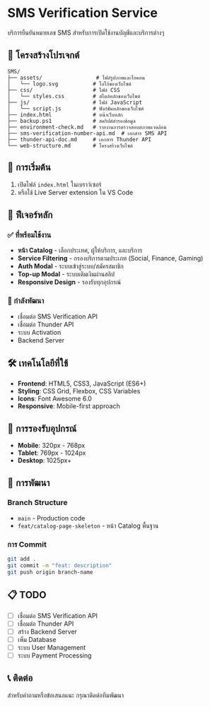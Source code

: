 # SMS Verification Service

บริการยืนยันหมายเลข SMS สำหรับการเปิดใช้งานบัญชีและบริการต่างๆ

## 📁 โครงสร้างโปรเจกต์

```
SMS/
├── assets/                 # ไฟล์รูปภาพและไอคอน
│   └── logo.svg           # โลโก้ของเว็บไซต์
├── css/                   # ไฟล์ CSS
│   └── styles.css         # สไตล์หลักของเว็บไซต์
├── js/                    # ไฟล์ JavaScript
│   └── script.js          # ฟังก์ชันหลักของเว็บไซต์
├── index.html             # หน้าเว็บหลัก
├── backup.ps1             # สคริปต์สำรองข้อมูล
├── environment-check.md   # รายงานการตรวจสอบสภาพแวดล้อม
├── sms-verification-number-api.md  # เอกสาร SMS API
├── thunder-api-doc.md     # เอกสาร Thunder API
└── web-structure.md       # โครงสร้างเว็บไซต์
```

## 🚀 การเริ่มต้น

1. เปิดไฟล์ `index.html` ในเบราว์เซอร์
2. หรือใช้ Live Server extension ใน VS Code

## 🎯 ฟีเจอร์หลัก

### ✅ ที่พร้อมใช้งาน
- **หน้า Catalog** - เลือกประเทศ, ผู้ให้บริการ, และบริการ
- **Service Filtering** - กรองบริการตามประเภท (Social, Finance, Gaming)
- **Auth Modal** - ระบบเข้าสู่ระบบ/สมัครสมาชิก
- **Top-up Modal** - ระบบเติมเงินผ่านสลิป
- **Responsive Design** - รองรับทุกอุปกรณ์

### 🔄 กำลังพัฒนา
- เชื่อมต่อ SMS Verification API
- เชื่อมต่อ Thunder API
- ระบบ Activation
- Backend Server

## 🛠️ เทคโนโลยีที่ใช้

- **Frontend**: HTML5, CSS3, JavaScript (ES6+)
- **Styling**: CSS Grid, Flexbox, CSS Variables
- **Icons**: Font Awesome 6.0
- **Responsive**: Mobile-first approach

## 📱 การรองรับอุปกรณ์

- **Mobile**: 320px - 768px
- **Tablet**: 769px - 1024px  
- **Desktop**: 1025px+

## 🔧 การพัฒนา

### Branch Structure
- `main` - Production code
- `feat/catalog-page-skeleton` - หน้า Catalog พื้นฐาน

### การ Commit
```bash
git add .
git commit -m "feat: description"
git push origin branch-name
```

## 📋 TODO

- [ ] เชื่อมต่อ SMS Verification API
- [ ] เชื่อมต่อ Thunder API  
- [ ] สร้าง Backend Server
- [ ] เพิ่ม Database
- [ ] ระบบ User Management
- [ ] ระบบ Payment Processing

## 📞 ติดต่อ

สำหรับคำถามหรือข้อเสนอแนะ กรุณาติดต่อทีมพัฒนา
